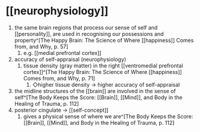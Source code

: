 # [[neurophysiology]]
1. the same brain regions that process our sense of self and [[personality]], are used in recognising our possessions and property^[The Happy Brain: The Science of Where [[happiness]] Comes from, and Why, p. 57]
	1. e.g. [[medial prefrontal cortex]]
2. accuracy of self-appraisal (neurophysiology)
	1. tissue density (gray matter) in the right [[ventromedial prefrontal cortex]]^[The Happy Brain: The Science of Where [[happiness]] Comes from, and Why, p. 71]
		1. ◇higher tissue density → higher accuracy of self-appraisal
3. the midline structures of the [[brain]] are involved in the sense of self^[The Body Keeps the Score: [[Brain]], [[Mind]], and Body in the Healing of Trauma, p. 112]
4. posterior cingulate → [[self-concept]]
	1. gives a physical sense of where we are^[The Body Keeps the Score: [[Brain]], [[Mind]], and Body in the Healing of Trauma, p. 112]